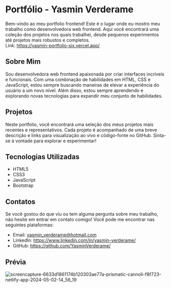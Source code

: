 # Portfólio - Yasmin Verderame
Bem-vindo ao meu portfolio frontend! Este é o lugar onde eu mostro meu trabalho como desenvolvedora web frontend. Aqui você encontrará uma coleção dos projetos nos quais trabalhei, desde pequenos experimentos até projetos mais robustos e completos.
<br>
Link: https://yasmin-portfolio-six.vercel.app/

## Sobre Mim
Sou desenvolvedora web frontend apaixonada por criar interfaces incríveis e funcionais. Com uma combinação de habilidades em HTML, CSS e JavaScript, estou sempre buscando maneiras de elevar a experiência do usuário a um novo nível. Além disso, estou sempre aprendendo e explorando novas tecnologias para expandir meu conjunto de habilidades.

## Projetos
Neste portfolio, você encontrará uma seleção dos meus projetos mais recentes e representativos. Cada projeto é acompanhado de uma breve descrição e links para visualização ao vivo e código-fonte no GitHub. Sinta-se à vontade para explorar e experimentar!

## Tecnologias Utilizadas
- HTML5
- CSS3 
- JavaScript
- Bootstrap

## Contatos
Se você gostou do que viu ou tem alguma pergunta sobre meu trabalho, não hesite em entrar em contato comigo! Você pode me encontrar nas seguintes plataformas:

- Email: yasmin_verderame@hotmail.com
- LinkedIn: https://www.linkedin.com/in/yasmin-verderame/
- GitHub: https://github.com/YasminVerderame/

## Prévia
![screencapture-6633d1861174b120303ae77a-prismatic-cannoli-f8f723-netlify-app-2024-05-02-14_56_19](https://github.com/YasminVerderame/portfolio/assets/73840387/603e0e7e-947b-4fbb-bab6-38f074ede343)
